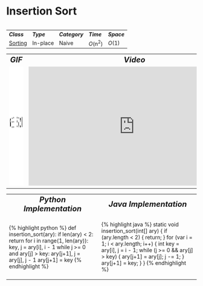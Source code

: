 # Insertion Sort
<table>
    <tr>
        <table>
            <tr>
                <td><strong><i>Class</i></strong></td>
                <td><strong><i>Type</i></strong></td>
                <td><strong><i>Category</i></strong></td>
                <td><strong><i>Time</i></strong></td>
                <td><strong><i>Space</i></strong></td>
            </tr>
            <tr>
                <td><a href="/quickreference/Sorting/Sorting">Sorting</a></td>
                <td>In-place</td>
                <td>Naive</td>
                <td><i>O</i>(n<sup>2</sup>)</td>
                <td><i>O</i>(1)</td>
            </tr>
        </table>
    </tr>
    <tr>
        <table>
            <tr style="text-align: center; font-size:20px;">
                <td><strong><i>GIF</i></strong></td>
                <td><strong><i>Video</i></strong></td>
            </tr>
            <tr>
                <td><img src="InsertionSort.gif" alt="Insertion Sort GIF" width="525" height="315"/></td>
                <td><iframe width="560" height="315" src="https://www.youtube.com/embed/JU767SDMDvA" frameborder="0" allow="accelerometer; autoplay; encrypted-media; gyroscope; picture-in-picture" allowfullscreen></iframe></td>
            </tr>
        </table>
    </tr>
    <tr>
        <table>
            <tr style="text-align: center; font-size:20px;">
                <td><strong><i>Python Implementation</i></strong></td>
                <td><strong><i>Java Implementation</i></strong></td>
            </tr>
            <tr>
                <td markdown="block">
                    
{% highlight python %}
def insertion_sort(ary):
    if len(ary) < 2: return
    for i in range(1, len(ary)):
        key, j = ary[i], i - 1
        while j >= 0 and ary[j] > key: 
            ary[j+1], j = ary[j], j - 1
        ary[j+1] = key
{% endhighlight %}

<td markdown="block">
    
{% highlight java %}
static void insertion_sort(int[] ary) {
    if (ary.length < 2) { 
        return;
    }
    for (var i = 1; i < ary.length; i++) {
        int key = ary[i], j = i - 1;
        while (j >= 0 && ary[j] > key) {
            ary[j+1] = ary[j];
            j -= 1;
        } 
        ary[j+1] = key;
    }
}
{% endhighlight %}